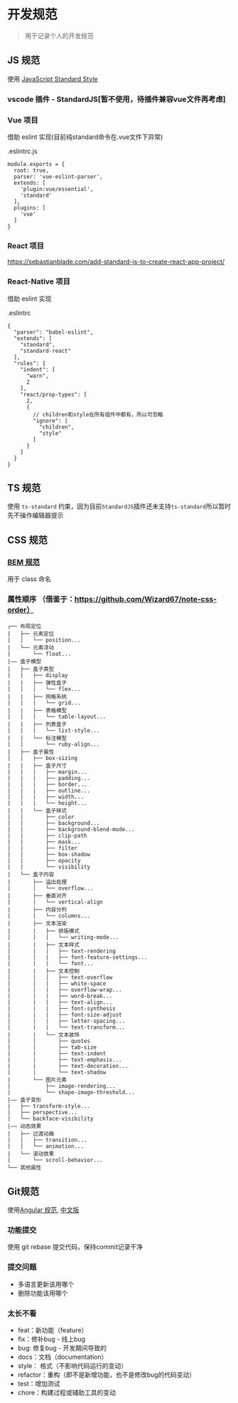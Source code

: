 # 开发规范

> 用于记录个人的开发规范

## JS 规范

使用 [JavaScript Standard Style](https://github.com/standard/standard/blob/master/docs/README-zhcn.md)

### vscode 插件 - StandardJS[暂不使用，待插件兼容vue文件再考虑]

### Vue 项目
借助 eslint 实现(目前纯standard命令在.vue文件下异常)

.eslintrc.js
```
module.exports = {
  root: true,
  parser: 'vue-eslint-parser',
  extends: [
    'plugin:vue/essential',
    'standard'
  ],
  plugins: [
    'vue'
  ]
}

```

### React 项目
https://sebastianblade.com/add-standard-js-to-create-react-app-project/

### React-Native 项目
借助 eslint 实现

.eslintrc
```
{
  "parser": "babel-eslint",
  "extends": [
    "standard",
    "standard-react"
  ],
  "rules": {
    "indent": [
      "warn",
      2
    ],
    "react/prop-types": [
      2,
      {
      	// children和style在所有组件中都有，所以可忽略
        "ignore": [
          "children",
          "style"
        ]
      }
    ]
  }
}
```

## TS 规范

使用 `ts-standard` 约束，因为目前`StandardJS`插件还未支持`ts-standard`所以暂时先不操作编辑器提示

## CSS 规范

### [BEM 规范](http://getbem.com/introduction/)

用于 class 命名

### 属性顺序 （借鉴于：https://github.com/Wizard67/note-css-order）
```
┌── 布局定位
|   ├── 元素定位
|   |   └── position...
|   └── 元素浮动
|       └── float...
|—— 盒子模型
|   ├── 盒子类型
|   |   ├── display
|   |   ├── 弹性盒子
|   |   |   └── flex...
|   |   ├── 网格系统
|   |   |   └── grid...
|   |   ├── 表格模型
|   |   |   └── table-layout...
|   |   ├── 列表盒子
|   |   |   └── list-style...
|   |   └── 标注模型
|   |       └── ruby-align...
|   ├── 盒子属性
|   |   ├── box-sizing
|   |   ├── 盒子尺寸
|   |   |   ├── margin...
|   |   |   ├── padding...
|   |   |   ├── border...
|   |   |   ├── outline...
|   |   |   ├── width...
|   |   |   └── height...
|   |   └── 盒子样式
|   |       ├── color
|   |       ├── background...
|   |       ├── background-blend-mode...
|   |       ├── clip-path
|   |       ├── mask...
|   |       ├── filter
|   |       ├── box-shadow
|   |       ├── opacity
|   |       └── visibility
|   └── 盒子内容
|       ├── 溢出处理
|       |   └── overflow...
|       ├── 垂直对齐
|       |   └── vertical-align
|       ├── 内容分列
|       |   └── columns...
|       ├── 文本渲染
|       |   ├── 排版模式
|       |   |   └── writing-mode...
|       |   ├── 文本样式
|       |   |   ├── text-rendering
|       |   |   ├── font-feature-settings...
|       |   |   └── font...
|       |   ├── 文本控制
|       |   |   ├── text-overflow
|       |   |   ├── white-space
|       |   |   ├── overflow-wrap...
|       |   |   ├── word-break...
|       |   |   ├── text-align...
|       |   |   ├── font-synthesis
|       |   |   ├── font-size-adjust
|       |   |   ├── letter-spacing...
|       |   |   └── text-transform...
|       |   └── 文本装饰
|       |       ├── quotes
|       |       ├── tab-size
|       |       ├── text-indent
|       |       ├── text-emphasis...
|       |       ├── text-decoration...
|       |       └── text-shadow
|       └── 图片元素
|           ├── image-rendering...
|           └── shape-image-threshold...
|—— 盒子变形
|   ├── transform-style...
|   ├── perspective...
|   └── backface-visibility
|—— 动态效果
|   ├── 过渡动画
|   |   ├── transition...
|   |   └── animation...
|   └── 滚动效果
|       └── scroll-behavior...
└── 其他属性
```

## Git规范

使用[Angular 规范](https://github.com/angular/angular/blob/master/CONTRIBUTING.md), [中文版](https://www.ruanyifeng.com/blog/2016/01/commit_message_change_log.html)

### 功能提交
使用 git rebase 提交代码，保持commit记录干净

### 提交问题
- 多语言更新该用哪个
- 删除功能该用哪个

### 太长不看
- feat：新功能（feature）
- fix：修补bug - 线上bug
- bug: 修复bug - 开发期间导致的
- docs：文档（documentation）
- style： 格式（不影响代码运行的变动）
- refactor：重构（即不是新增功能，也不是修改bug的代码变动）
- test：增加测试
- chore：构建过程或辅助工具的变动
